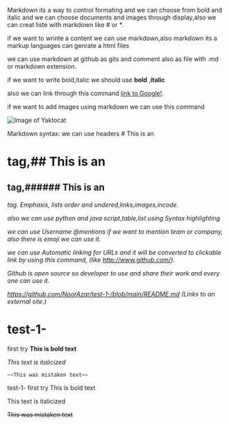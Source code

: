Markdown its a way to control formating and we can choose from bold and italic and we can choose documents and images 
through display,also we can creat liste with markdown like # or *.

if we want to wrinte a content we can use markdown,also markdown its a markup languages can genrate a html files

we can use markdown at github as gits and comment also as file with .md or markdown extension.

if we want to write bold,italic we should use **bold** ,**italic**

also we can link through this command [link to Google!](http://google.com).

if we want to add images using markdown we can use this command

![Image of Yaktocat](https://octodex.github.com/images/yaktocat.png)

Markdown syntax: we can use headers # This is an <h1> tag,## This is an <h2> tag,###### This is an <h6> tag.
Emphasis, lists order and undered,links,images,incode.

also we can use python and java script,table,list using Syntax highlighting

we can use Username @mentions if we want to mention team or company, also there is emoji we can use it.

we can use Automatic linking for URLs and it will be converted to clickable link by using this command,
(like http://www.github.com/).

Github is open source so developer to use and share their work and every one can use it.

 

https://github.com/NoorAzar/test-1-/blob/main/README.md (Links to an external site.) 


# test-1-
first try
**This is bold text**

*This text is italicized*    

    ~~This was mistaken text~~

test-1-
first try This is bold text

This text is italicized

~~This was mistaken text~~
